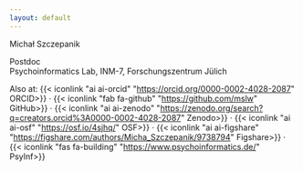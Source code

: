 ```yaml
---
layout: default
---
```


Michał Szczepanik

Postdoc  
Psychoinformatics Lab, INM-7, Forschungszentrum Jülich

Also at:
{{< iconlink "ai ai-orcid" "https://orcid.org/0000-0002-4028-2087" ORCID>}} ‧
{{< iconlink "fab fa-github" "https://github.com/mslw" GitHub>}} ‧
{{< iconlink "ai ai-zenodo" "https://zenodo.org/search?q=creators.orcid%3A0000-0002-4028-2087" Zenodo>}} ‧
{{< iconlink "ai ai-osf" "https://osf.io/4sjhq/" OSF>}} ‧
{{< iconlink "ai ai-figshare" "https://figshare.com/authors/Micha_Szczepanik/9738794" Figshare>}} ‧
{{< iconlink "fas fa-building" "https://www.psychoinformatics.de/" PsyInf>}}
